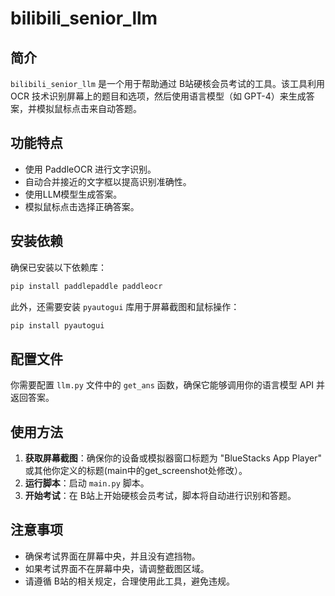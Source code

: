 # bilibili_senior_llm

## 简介

`bilibili_senior_llm` 是一个用于帮助通过 B站硬核会员考试的工具。该工具利用 OCR 技术识别屏幕上的题目和选项，然后使用语言模型（如 GPT-4）来生成答案，并模拟鼠标点击来自动答题。

## 功能特点

- 使用 PaddleOCR 进行文字识别。
- 自动合并接近的文字框以提高识别准确性。
- 使用LLM模型生成答案。
- 模拟鼠标点击选择正确答案。

## 安装依赖

确保已安装以下依赖库：

```bash
pip install paddlepaddle paddleocr
```

此外，还需要安装 `pyautogui` 库用于屏幕截图和鼠标操作：

```bash
pip install pyautogui
```

## 配置文件

你需要配置 `llm.py` 文件中的 `get_ans` 函数，确保它能够调用你的语言模型 API 并返回答案。

## 使用方法

1. **获取屏幕截图**：确保你的设备或模拟器窗口标题为 "BlueStacks App Player" 或其他你定义的标题(main中的get_screenshot处修改）。
2. **运行脚本**：启动 `main.py` 脚本。
3. **开始考试**：在 B站上开始硬核会员考试，脚本将自动进行识别和答题。

## 注意事项

- 确保考试界面在屏幕中央，并且没有遮挡物。
- 如果考试界面不在屏幕中央，请调整截图区域。
- 请遵循 B站的相关规定，合理使用此工具，避免违规。
